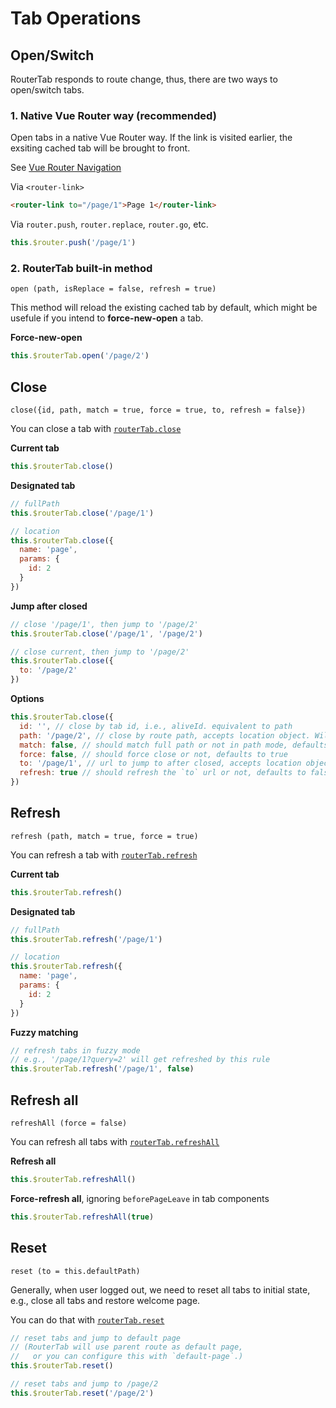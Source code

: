 # Tab Operations

## Open/Switch

RouterTab responds to route change, thus, there are two ways to open/switch tabs.

### 1. Native Vue Router way (recommended)

Open tabs in a native Vue Router way. If the link is visited earlier, the exsiting cached tab will be brought to front.

See [Vue Router Navigation](https://router.vuejs.org/guide/essentials/navigation.html)

Via `<router-link>`

```html
<router-link to="/page/1">Page 1</router-link>
```

Via `router.push`, `router.replace`, `router.go`, etc.

```javascript
this.$router.push('/page/1')
```

### 2. RouterTab built-in method

`open (path, isReplace = false, refresh = true)`

This method will reload the existing cached tab by default, which might be usefule if you intend to **force-new-open** a tab.

<doc-links api="#routertab-open" demo="/default/"></doc-links>

**Force-new-open**

```javascript
this.$routerTab.open('/page/2')
```

## Close

`close({id, path, match = true, force = true, to, refresh = false})`

You can close a tab with [`routerTab.close`](../../api/README.md#routertab-close)

<doc-links api="#routertab-close" demo="/default/"></doc-links>

**Current tab**

```js
this.$routerTab.close()
```

**Designated tab**

```js
// fullPath
this.$routerTab.close('/page/1')

// location
this.$routerTab.close({
  name: 'page',
  params: {
    id: 2
  }
})
```

**Jump after closed**

```js
// close '/page/1', then jump to '/page/2'
this.$routerTab.close('/page/1', '/page/2')

// close current, then jump to '/page/2'
this.$routerTab.close({
  to: '/page/2'
})
```

**Options**

```js
this.$routerTab.close({
  id: '', // close by tab id, i.e., aliveId. equivalent to path
  path: '/page/2', // close by route path, accepts location object. Will close current tab if neither id nor path is provided.
  match: false, // should match full path or not in path mode, defaults to true
  force: false, // should force close or not, defaults to true
  to: '/page/1', // url to jump to after closed, accepts location object.
  refresh: true // should refresh the `to` url or not, defaults to false
})
```

## Refresh

`refresh (path, match = true, force = true)`

You can refresh a tab with [`routerTab.refresh`](../../api/README.md#routertab-refresh)

<doc-links api="#routertab-refresh" demo="/default/"></doc-links>

**Current tab**

```js
this.$routerTab.refresh()
```

**Designated tab**

```js
// fullPath
this.$routerTab.refresh('/page/1')

// location
this.$routerTab.refresh({
  name: 'page',
  params: {
    id: 2
  }
})
```

**Fuzzy matching**

```js
// refresh tabs in fuzzy mode
// e.g., '/page/1?query=2' will get refreshed by this rule
this.$routerTab.refresh('/page/1', false)
```

## Refresh all

`refreshAll (force = false)`

You can refresh all tabs with [`routerTab.refreshAll`](../../api/README.md#routertab-refreshall)

**Refresh all**

```js
this.$routerTab.refreshAll()
```

**Force-refresh all**, ignoring `beforePageLeave` in tab components

```js
this.$routerTab.refreshAll(true)
```

## Reset

`reset (to = this.defaultPath)`

Generally, when user logged out, we need to reset all tabs to initial state, e.g., close all tabs and restore welcome page.

You can do that with [`routerTab.reset`](../../api/README.md#routertab-reset)

```js
// reset tabs and jump to default page
// (RouterTab will use parent route as default page,
//   or you can configure this with `default-page`.)
this.$routerTab.reset()

// reset tabs and jump to /page/2
this.$routerTab.reset('/page/2')
```
